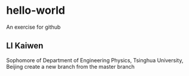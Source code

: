 # hello-world
An exercise for github
## LI Kaiwen
Sophomore of Department of Engineering Physics, Tsinghua University, Beijing
create a new branch from the master branch
